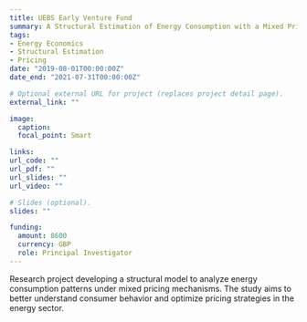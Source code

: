 ```yaml
---
title: UEBS Early Venture Fund
summary: A Structural Estimation of Energy Consumption with a Mixed Pricing Mechanism
tags:
- Energy Economics
- Structural Estimation
- Pricing
date: "2019-08-01T00:00:00Z"
date_end: "2021-07-31T00:00:00Z"

# Optional external URL for project (replaces project detail page).
external_link: ""

image:
  caption:
  focal_point: Smart

links:
url_code: ""
url_pdf: ""
url_slides: ""
url_video: ""

# Slides (optional).
slides: ""

funding:
  amount: 8600
  currency: GBP
  role: Principal Investigator
---
```


Research project developing a structural model to analyze energy consumption patterns under mixed pricing mechanisms. The study aims to better understand consumer behavior and optimize pricing strategies in the energy sector.
